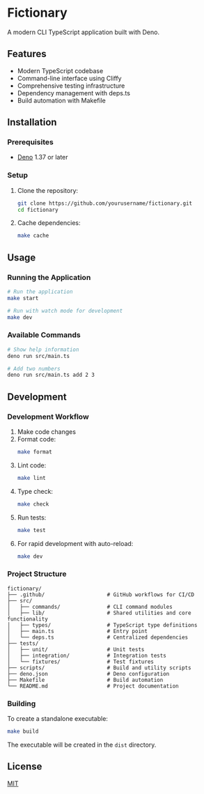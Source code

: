 # Fictionary

A modern CLI TypeScript application built with Deno.

## Features

- Modern TypeScript codebase
- Command-line interface using Cliffy
- Comprehensive testing infrastructure
- Dependency management with deps.ts
- Build automation with Makefile

## Installation

### Prerequisites

- [Deno](https://deno.com/) 1.37 or later

### Setup

1. Clone the repository:
   ```bash
   git clone https://github.com/yourusername/fictionary.git
   cd fictionary
   ```

2. Cache dependencies:
   ```bash
   make cache
   ```

## Usage

### Running the Application

```bash
# Run the application
make start

# Run with watch mode for development
make dev
```

### Available Commands

```bash
# Show help information
deno run src/main.ts

# Add two numbers
deno run src/main.ts add 2 3
```

## Development

### Development Workflow

1. Make code changes
2. Format code:
   ```bash
   make format
   ```
3. Lint code:
   ```bash
   make lint
   ```
4. Type check:
   ```bash
   make check
   ```
5. Run tests:
   ```bash
   make test
   ```
6. For rapid development with auto-reload:
   ```bash
   make dev
   ```

### Project Structure

```
fictionary/
├── .github/                    # GitHub workflows for CI/CD
├── src/
│   ├── commands/               # CLI command modules
│   ├── lib/                    # Shared utilities and core functionality
│   ├── types/                  # TypeScript type definitions
│   ├── main.ts                 # Entry point
│   └── deps.ts                 # Centralized dependencies
├── tests/
│   ├── unit/                   # Unit tests
│   ├── integration/            # Integration tests
│   └── fixtures/               # Test fixtures
├── scripts/                    # Build and utility scripts
├── deno.json                   # Deno configuration
├── Makefile                    # Build automation
└── README.md                   # Project documentation
```

### Building

To create a standalone executable:

```bash
make build
```

The executable will be created in the `dist` directory.

## License

[MIT](LICENSE)